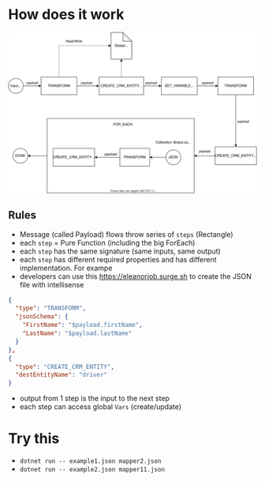 # How does it work

<img src="https://raw.githubusercontent.com/nvhoanganh/EleanorJob/master/diagram.svg">

## Rules
- Message (called Payload) flows throw series of `steps` (Rectangle)
- each `step` = Pure Function (including the big ForEach)
- each `step` has the same signature (same inputs, same output)
- each `step` has different required properties and has different implementation. For exampe
- developers can use this https://eleanorjob.surge.sh to create the JSON file with intellisense
```json
{
  "type": "TRANSFORM",
  "jsonSchema": {
    "FirstName": "$payload.firstName",
    "LastName": "$payload.lastName"
  }
},
{
  "type": "CREATE_CRM_ENTITY",
  "destEntityName": "driver"
}
```
- output from 1 step is the input to the next step
- each step can access global `Vars` (create/update)


# Try this
- `dotnet run -- example1.json mapper2.json` 
- `dotnet run -- example2.json mapper11.json` 